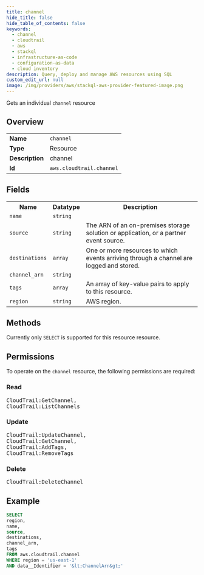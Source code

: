 ```yaml
---
title: channel
hide_title: false
hide_table_of_contents: false
keywords:
  - channel
  - cloudtrail
  - aws
  - stackql
  - infrastructure-as-code
  - configuration-as-data
  - cloud inventory
description: Query, deploy and manage AWS resources using SQL
custom_edit_url: null
image: /img/providers/aws/stackql-aws-provider-featured-image.png
---
```

Gets an individual <code>channel</code> resource

## Overview
<table><tbody>
<tr><td><b>Name</b></td><td><code>channel</code></td></tr>
<tr><td><b>Type</b></td><td>Resource</td></tr>
<tr><td><b>Description</b></td><td>channel</td></tr>
<tr><td><b>Id</b></td><td><code>aws.cloudtrail.channel</code></td></tr>
</tbody></table>

## Fields
<table><tbody>
<tr><th>Name</th><th>Datatype</th><th>Description</th></tr>
<tr><td><code>name</code></td><td><code>string</code></td><td></td></tr>
<tr><td><code>source</code></td><td><code>string</code></td><td>The ARN of an on-premises storage solution or application, or a partner event source.</td></tr>
<tr><td><code>destinations</code></td><td><code>array</code></td><td>One or more resources to which events arriving through a channel are logged and stored.</td></tr>
<tr><td><code>channel_arn</code></td><td><code>string</code></td><td></td></tr>
<tr><td><code>tags</code></td><td><code>array</code></td><td>An array of key-value pairs to apply to this resource.</td></tr>
<tr><td><code>region</code></td><td><code>string</code></td><td>AWS region.</td></tr>

</tbody></table>

## Methods
Currently only <code>SELECT</code> is supported for this resource resource.

## Permissions

To operate on the <code>channel</code> resource, the following permissions are required:

### Read
<pre>
CloudTrail:GetChannel,
CloudTrail:ListChannels</pre>

### Update
<pre>
CloudTrail:UpdateChannel,
CloudTrail:GetChannel,
CloudTrail:AddTags,
CloudTrail:RemoveTags</pre>

### Delete
<pre>
CloudTrail:DeleteChannel</pre>


## Example
```sql
SELECT
region,
name,
source,
destinations,
channel_arn,
tags
FROM aws.cloudtrail.channel
WHERE region = 'us-east-1'
AND data__Identifier = '&lt;ChannelArn&gt;'
```
